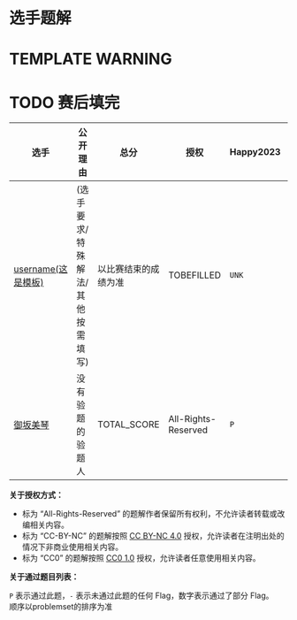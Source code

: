 # 选手题解

# TEMPLATE WARNING
# TODO **赛后填完**

| 选手 | 公开理由 | 总分 | 授权 | Happy2023 | Misc | Web | Algorithm | Binary |
| --- | --- | --- | --- | --- | --- | --- | --- | --- |
| [username(这是模板)](uid/) | (选手要求/特殊解法/其他按需填写) | 以比赛结束的成绩为准 | TOBEFILLED | `UNK` | `UNK` | `UNK` | `UNK` | `UNK` |
| [御坂美琴](54/) | 没有验题的验题人 | TOTAL_SCORE | All-Rights-Reserved | `P` | `PPPPP` | `PPP` | `PP` | `PP` |

**关于授权方式：**

- 标为 “All-Rights-Reserved” 的题解作者保留所有权利，不允许读者转载或改编相关内容。
- 标为 “CC-BY-NC” 的题解按照 [CC BY-NC 4.0](https://creativecommons.org/licenses/by-nc/4.0/) 授权，允许读者在注明出处的情况下非商业使用相关内容。
- 标为 “CC0” 的题解按照 [CC0 1.0](https://creativecommons.org/publicdomain/zero/1.0/) 授权，允许读者任意使用相关内容。

**关于通过题目列表：**

`P` 表示通过此题，`-` 表示未通过此题的任何 Flag，数字表示通过了部分 Flag。   
顺序以problemset的排序为准
